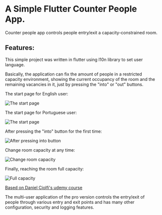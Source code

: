 # A Simple Flutter Counter People App.

Counter people app controls people entry/exit a capacity-constrained room.

## Features:

This simple project was written in flutter using l10n library to set user language.

Basically, the application can fix the amount of people in a restricted capacity environment, showing the current occupancy of the room and the remaining vacancies in it, just by pressing the "into" or "out" buttons.

The start page for English user:

![The start page](readme/images\/start_en.gif "The start page for English user")


The start page for Portuguese user:

![The start page](readme/images/start_pt.gif "The start page for Portuguese user")


After pressing the "into" button for the first time:

![After pressing into button](readme/images/after_press_into.gif "After pressing the 'into' button for the first time")

Change room capacity at any time:

![Change room capacity](readme/images/alter_capacity.gif "Change room capacity at any time")


Finally, reaching the room full capacity:

![Full capacity](readme/images/full_capacity.gif "Finally, reaching the room full capacity")


[Based on Daniel Ciolfi's udemy course](https://www.udemy.com/share/101Wim3@bL2WBnXJOyqEFUkkRTTFBdyhqzpZ32Q6N7CTpyPFdVlf_9YG0WhJUuuvZelTMLrW/)

The multi-user application of the pro version controls the entry/exit of people through various entry and exit points and has many other configuration, security and logging features.
